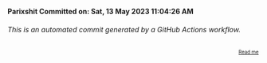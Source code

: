 **Parixshit Committed on: Sat, 13 May 2023 11:04:26 AM** <!-- 66a5cc5c-5a92-4d07-9e52-8ce618e72cf6 -->

###### This is an automated commit generated by a GitHub Actions workflow.

<div align="right"><sub><sup><a href="https://github.com/Parixshit/AutoCommit.git">Read me</a></sup></sub></div>
